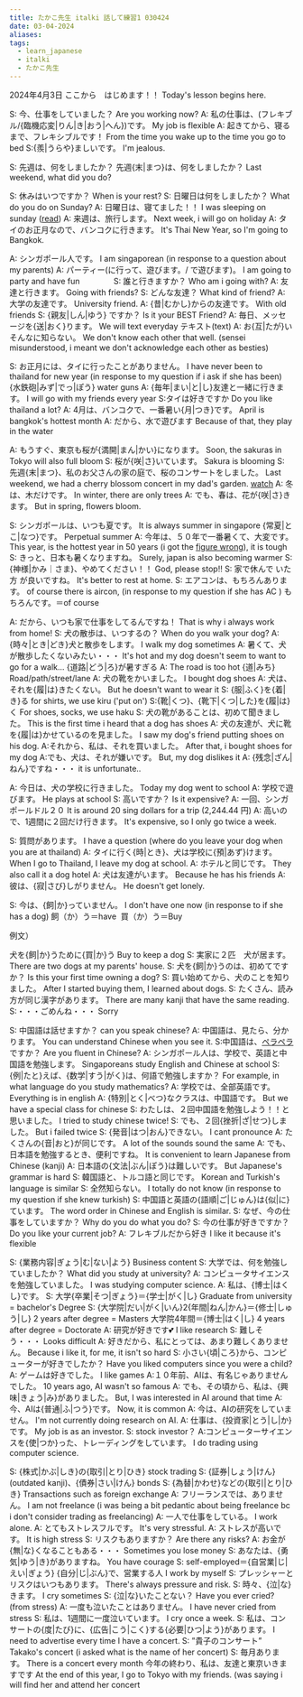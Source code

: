 ```yaml
---
title: たかこ先生 italki 話して練習1 030424
date: 03-04-2024
aliases: 
tags:
  - learn_japanese
  - italki
  - たかこ先生
---
```

2024年4月3日
ここから　はじめます！！
Today's lesson begins here.

S: 今、仕事をしていました？
Are you working now?
A: 私の仕事は、(フレキブル/{臨機応変|りん|き|おう|へん})です。
My job is flexible
A: 起きてから、寝るまで、フレキシブルです！
From the time you wake up to the time you go to bed
S:{羨|うらや}ましいです。
I'm jealous.
  
S: 先週は、何をしましたか？
先週{末|まつ}は、何をしましたか？
Last weekend, what did you do?
  
S: 休みはいつですか？
When is your rest?
S: 日曜日は何をしましたか？
What do you do on Sunday?
A: 日曜日は、寝てました！！
I was sleeping on sunday ([read](https://hinative.com/questions/20582115))
A: 来週は、旅行します。
Next week, i will go on holiday
A: タイのお正月なので、バンコクに行きます。
It's Thai New Year, so I'm going to Bangkok.

A: シンガポール人です。
I am singaporean (in response to a question about my parents)
A: パーティー(に行って、遊びます。/ で遊びます)。
I am going to party and have fun　　　　
S: 誰と行きますか？
Who am i going with?
A: 友達と行きます。
Going with friends?
S: どんな友達？
What kind of friend?
A: 大学の友達です。
University friend.
A: {昔|むかし}からの友達です。
With old friends
S: {親友|しん|ゆう} ですか？
Is it your BEST Friend?
A: 毎日、メッセージを{送|おく}ります。
We will text everyday
テキスト(text)
A: お{互|たが}いそんなに知らない。
We don't know each other that well. (sensei misunderstood, i meant we don't acknowledge each other as besties)

S: お正月には、タイに行ったことがありません。
I have never been to thailand for new year (in response to my question if i ask if she has been)
{水鉄砲|みず|でっ|ぽう}
water guns
A: {毎年|まい|と|し}友達と一緒に行きます。
I will go with my friends every year
S:タイは好きですか
Do you like thailand a lot?
A: 4月は、バンコクで、一番暑い{月|つき}です。
April is bangkok's hottest month 
A: だから、水で遊びます
Because of that, they play in the water

A: もうすぐ、東京も桜が{満開|まん|かい}になります。
Soon, the sakuras in Tokyo will also full bloom 
S: 桜が{咲|さ}いています。
Sakura is blooming
S: 先週{末|まつ}、私のお父さんの家の庭で、桜のコンサートをしました。
Last weekend, we had a cherry blossom concert in my dad's garden.
[watch](https://www.youtube.com/watch?v=J_o7AfV2En0)
A: 冬は、木だけです。
In winter, there are only trees
A: でも、春は、花が{咲|さ}きます。
But in spring, flowers bloom.
 

S: シンガポールは、いつも夏です。
It is always summer in singapore
{常夏|とこ|なつ}です。
Perpetual summer
A: 今年は、５０年で一番暑くて、大変です。
This year, is the hottest year in 50 years (i got the [figure wrong](https://www.straitstimes.com/singapore/environment/2023-was-singapore-s-4th-hottest-year-on-record-tying-with-1997-and-2015)), it is tough
S: きっと、日本も暑くなりますね。
Surely, japan is also becoming warmer
S: {神様|かみ｜さま}、やめてください！！
God, please stop!!
S: 家で休んで いた方 が良いですね。
It's better to rest at home.
S: エアコンは、もちろんあります。
of course there is aircon, (in response to my question if she has AC )
もちろんです。＝of course

A: だから、いつも家で仕事をしてるんですね！
That is why i always work from home!
S: 犬の散歩は、いつするの？
When do you walk your dog?
A: {時々|とき|どき}犬と散歩をします。
I walk my dog sometimes
A: 暑くて、犬が散歩したくないみたい・・・
It's hot and my dog ​​doesn't seem to want to go for a walk...
{道路|どう|ろ}が暑すぎる
A: The road is too hot
{道|みち}
Road/path/street/lane
A: 犬の靴をかいました。
I bought dog shoes 
A: 犬は、それを{履|は}きたくない。
But he doesn't want to wear it
S: {服|ふく}を{着|き}る
for shirts, we use kiru ('put on') 
S:{靴|くつ}、{靴下|くつ|した}を{履|は}く
For shoes, socks, we use haku
S: 犬の靴があることは、初めて聞きました。
This is the first time i heard that a dog has shoes
A: 犬の友達が、犬に靴を{履|は}かせているのを見ました。
I saw my dog's friend putting shoes on his dog.
A:それから、私は、それを買いました。
After that, i bought shoes for my dog
A:でも、犬は、それが嫌いです。
But, my dog dislikes it
A: {残念|ざん|ねん}ですね・・・
it is unfortunate..

A: 今日は、犬の学校に行きました。
Today my dog went to school
A: 学校で遊びます。
He plays at school
S: 高いですか？
Is it expensive?
A: 一回、シンガポールドル２０
It is around 20 sing dollars for a trip (2,244.44 円)
A: 高いので、1週間に２回だけ行きます。
It's expensive, so I only go twice a week.
  

S: 質問があります。
I have a question (where do you leave your dog when you are at thailand)
A: タイに行く{時|とき}、犬は学校に{預|あず}けます。
When I go to Thailand, I leave my dog at school.
A: ホテルと同じです。
They also call it a dog hotel
A: 犬は友達がいます。
Because he has his friends
A: 彼は、{寂|さび}しがりません。
He doesn't get lonely.

S: 今は、{飼|か}っていません。
I don't have one now (in response to if she has a dog)
飼（か）う＝have 
買（か）う＝Buy

例文）

犬を{飼|か}うために{買|か}う
Buy to keep a dog
S: 実家に２匹　犬が居ます。
There are two dogs at my parents' house.
S: 犬を{飼|か}うのは、初めてですか？
Is this your first time owning a dog?
S: 買い始めてから、犬のことを知りました。
After I started buying them, I learned about dogs.
S: たくさん、読み方が同じ漢字があります。
There are many kanji that have the same reading.
S:・・・ごめんね・・・
Sorry

S: 中国語は話せますか？
can you speak chinese?
A: 中国語は、見たら、分かります。
You can understand Chinese when you see it.
S:中国語は、[ペラペラ](https://jisho.org/search/%E3%83%9A%E3%83%A9%E3%83%9A%E3%83%A9)ですか？
Are you fluent in Chinese?
A: シンガポール人は、学校で、英語と中国語を勉強します。
Singaporeans study English and Chinese at school
S: {例|たと}えば、{数学|すう|がく}は、何語で勉強しますか？
For example, in what language do you study mathematics?
A: 学校では、全部英語です。
Everything is in english
A: {特別|とく|べつ}なクラスは、中国語です。
But we have a special class for chinese
S: わたしは、２回中国語を勉強しよう！！と思いました。
I tried to study chinese twice!
S: でも、２回{挫折|ざ|せつ}しました。
But i failed twice
S: {発音|はつ|おん}できない。
I cant pronounce
A: たくさんの{音|おと}が同じです。
A lot of the sounds sound the same
A: でも、日本語を勉強するとき、便利ですね。
It is convenient to learn Japanese from Chinese (kanji)
A: 日本語の{文法|ぶん|ぽう}は難しいです。
But Japanese's grammar is hard
S: 韓国語と、トルコ語と同じです。
Korean and Turkish's language is similar
S: 全然知らない。
I totally do not know (in response to my question if she knew turkish)
S: 中国語と英語の{語順|ご|じゅん}は{似|に}ています。
The word order in Chinese and English is similar.
S: なぜ、今の仕事をしていますか？
Why do you do what you do?
S: 今の仕事が好きですか？
Do you like your current job?
A: フレキブルだから好き
I like it because it's flexible
  
S: {業務内容|ぎょう|む|ない|よう}
Business content
S: 大学では、何を勉強していましたか？
What did you study at university?
A: コンピュータサイエンスを勉強していました。
I was studying computer science.
A: 私は、{博士|はくし}です。
S: 大学{卒業|そつ|ぎょう}＝{学士|がく|し}
Graduate from university = bachelor's Degree
S: {大学院|だい|がく|いん}2{年間|ねん|かん}＝{修士|しゅう|し}
2 years after degree = Masters
大学院4年間＝{博士|はく|し}
4 years after degree = Doctorate
A: 研究が好きです💕
I like research
S: 難しそう・・・
Looks difficult
A: 好きだから、私にとっては、あまり難しくありません。
Because i like it, for me, it isn't so hard
S: 小さい{頃|ころ}から、コンピューターが好きでしたか？
Have you liked computers since you were a child?
A: ゲームは好きでした。
I like games
A:１０年前、AIは、有名じゃありませんでした。
10 years ago, AI wasn't so famous
A: でも、その頃から、私は、{興味|きょう|み}がありました。
But, I was interested in AI around that time
A: 今、AIは{普通|ふ|つう}です。
Now, it is common
A: 今は、AIの研究をしていません。
I'm not currently doing research on AI.
A: 仕事は、{投資家|とう|し|か}です。
My job is as an investor.
S: stock investor？
A:コンピューターサイエンスを{使|つか}った、トレーディングをしています。
I do trading using computer science.
  
S: {株式|かぶ|しき}の{取引|とり|ひき}
stock trading
S: {証券|しょう|けん}(outdated kanji)、{債券|さい|けん}
bonds
S: {為替|かわせ}などの{取引|とり|ひき}
Transactions such as foreign exchange
A: フリーランスでは、ありません。
I am not freelance (i was being a bit pedantic about being freelance bc i don't consider trading as freelancing)
A: 一人で仕事をしている。
I work alone.
A: とてもストレスフルです。
It's very stressful.
A: ストレスが高いです。
It is high stress
S: リスクもありますか？
Are there any risks?
A: お金が{無|な}くなることもある・・・
Sometimes you lose money
S: あなたは、{勇気|ゆう|き}がありますね。
You have courage
S: self-employed＝{自営業|じ|えい|ぎょう}
{自分|じ|ぶん}で、営業する人
I work by myself
S: プレッシャーとリスクはいつもあります。
There's always pressure and risk.
S: 時々、{泣|な}きます。
I cry sometimes
S: {泣|な}いたことない？
Have you ever cried? (from stress)
A: 一度も泣いたことはありません。
I have never cried from stress
S: 私は、1週間に一度泣いています。
I cry once a week.
S: 私は、コンサートの{度|たび}に、{広告|こう|こく}する{必要|ひつ|よう}があります。
I need to advertise every time I have a concert.
S: ”貴子のコンサート”
Takako's concert (i asked what is the name of her concert)
S: 毎月あります。
There is a  concert every month
今年の終わり、私は、友達と東京いきますです
At the end of this year, I go to Tokyo with my friends. (was saying i will find her and attend her concert
